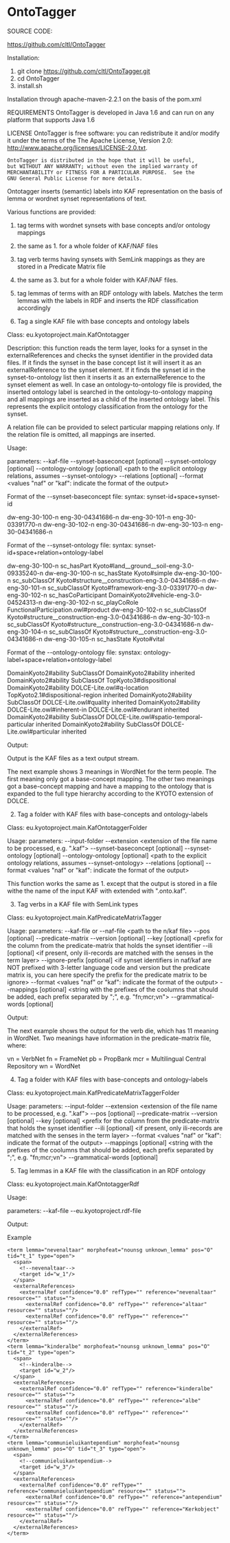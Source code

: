 OntoTagger
==========
SOURCE CODE:

https://github.com/cltl/OntoTagger

Installation:
1. git clone https://github.com/cltl/OntoTagger.git
2. cd OntoTagger
3. install.sh

Installation through apache-maven-2.2.1 on the basis of the pom.xml

REQUIREMENTS
OntoTagger is developed in Java 1.6 and can run on any platform that supports Java 1.6

LICENSE
    OntoTagger is free software: you can redistribute it and/or modify
    it under the terms of the The Apache License, Version 2.0:
        http://www.apache.org/licenses/LICENSE-2.0.txt.

    OntoTagger is distributed in the hope that it will be useful,
    but WITHOUT ANY WARRANTY; without even the implied warranty of
    MERCHANTABILITY or FITNESS FOR A PARTICULAR PURPOSE.  See the
    GNU General Public License for more details.

Ontotagger inserts (semantic) labels into KAF representation on the basis of
lemma or wordnet synset representations of text.

Various functions are provided:

1. tag terms with wordnet synsets with base concepts and/or ontology mappings
2. the same as 1. for a whole folder of KAF/NAF files
3. tag verb terms having synsets with SemLink mappings as they are stored in a Predicate Matrix file
4. the same as 3. but for a whole folder with KAF/NAF files.
5. tag lemmas of terms with an RDF ontology with labels. Matches the term lemmas with the labels in RDF and inserts the RDF classification accordingly

1. Tag a single KAF file with base concepts and ontology labels

Class: eu.kyotoproject.main.KafOntotagger

Description: this function reads the term layer, looks for a synset in the externalReferences and
checks the synset identifier in the provided data files. If it finds the synset in the base concept list
it will insert it as an externalReference to the synset element. If it finds the synset id in the synset-to-ontology
list then it inserts it as an externalReference to the synset element as well. In case an ontology-to-ontology
file is provided, the inserted ontology label is searched in the ontology-to-ontology mapping and all mappings
are inserted as a child of the inserted ontology label. This represents the explicit ontology classification
from the ontology for the synset.

A relation file can be provided to select particular mapping relations only. If the relation file is omitted,
all mappings are inserted.

Usage:

parameters:
--kaf-file              <path to the kaf file>
--synset-baseconcept    [optional] <path to a text file with synset to base concept mappings>
--synset-ontology       [optional] <path to a text file with synset to ontology label mappings>
--ontology-ontology     [optional] <path to the explicit ontology relations, assumes --synset-ontology>
--relations             [optional] <path to a text file with the relations accepted>
--format                <values "naf" or "kaf": indicate the format of the output>

Format of the --synset-baseconcept file:
syntax: synset-id+space+synset-id

dw-eng-30-100-n eng-30-04341686-n
dw-eng-30-101-n eng-30-03391770-n
dw-eng-30-102-n eng-30-04341686-n
dw-eng-30-103-n eng-30-04341686-n


Format of the --synset-ontology file:
syntax: synset-id+space+relation+ontology-label

dw-eng-30-100-n sc_hasPart Kyoto#land__ground__soil-eng-3.0-09335240-n
dw-eng-30-100-n sc_hasState Kyoto#simple
dw-eng-30-100-n sc_subClassOf Kyoto#structure__construction-eng-3.0-04341686-n
dw-eng-30-101-n sc_subClassOf Kyoto#framework-eng-3.0-03391770-n
dw-eng-30-102-n sc_hasCoParticipant DomainKyoto2#vehicle-eng-3.0-04524313-n
dw-eng-30-102-n sc_playCoRole FunctionalParticipation.owl#product
dw-eng-30-102-n sc_subClassOf Kyoto#structure__construction-eng-3.0-04341686-n
dw-eng-30-103-n sc_subClassOf Kyoto#structure__construction-eng-3.0-04341686-n
dw-eng-30-104-n sc_subClassOf Kyoto#structure__construction-eng-3.0-04341686-n
dw-eng-30-105-n sc_hasState Kyoto#vital

Format of the --ontology-ontology file:
synstax: ontology-label+space+relation+ontology-label

DomainKyoto2#ability SubClassOf DomainKyoto2#ability inherited
DomainKyoto2#ability SubClassOf TopKyoto3#dispositional
DomainKyoto2#ability DOLCE-Lite.owl#q-location TopKyoto2.1#dispositional-region inherited
DomainKyoto2#ability SubClassOf DOLCE-Lite.owl#quality inherited
DomainKyoto2#ability DOLCE-Lite.owl#inherent-in DOLCE-Lite.owl#endurant inherited
DomainKyoto2#ability SubClassOf DOLCE-Lite.owl#spatio-temporal-particular inherited
DomainKyoto2#ability SubClassOf DOLCE-Lite.owl#particular inherited

Output:

Output is the KAF files as a text output stream.

The next example shows 3 meanings in WordNet for the term people. The first meaning only got a base-concept mapping.
The other two meanings got a base-concept mapping and have a mapping to the ontology that is expanded to the full type
hierarchy according to the KYOTO extension of DOLCE.

<term lemma="people" pos="NNS" tid="t2" type="open">
<span>
<target id="w2"/>
</span>
<externalReferences>
<externalRef confidence="0.918609" refType="" reference="eng-30-07942152-n" resource="wn30g_eng.v20" status="">
    <externalRef confidence="0.0" refType="base-concept" reference="eng-30-00031264-n" resource="" status=""/>
</externalRef>
<externalRef confidence="0.0567295" refType="" reference="eng-30-08160276-n" resource="wn30g_eng.v20" status="">
    <externalRef confidence="0.0" refType="base-concept" reference="eng-30-00031264-n" resource="" status=""/>
    <externalRef confidence="0.0" refType="sc_subClassOf" reference="Kyoto#group__grouping-eng-3.0-00031264-n" resource="" status="">
            <externalRef confidence="0.0" refType="SubClassOf" reference="ExtendedDnS.owl#non-agentive-social-object" resource="" status="implied">
                <externalRef confidence="0.0" refType="SubClassOf" reference="ExtendedDnS.owl#social-object" resource="" status="implied">
                    <externalRef confidence="0.0" refType="SubClassOf" reference="DOLCE-Lite.owl#non-physical-object" resource="" status="implied">
                        <externalRef confidence="0.0" refType="SubClassOf" reference="DOLCE-Lite.owl#non-physical-endurant" resource="" status="implied">
                            <externalRef confidence="0.0" refType="SubClassOf" reference="DOLCE-Lite.owl#endurant" resource="" status="implied">
                                <externalRef confidence="0.0" refType="SubClassOf" reference="DOLCE-Lite.owl#spatio-temporal-particular" resource="" status="implied"/>
                                <externalRef confidence="0.0" refType="SubClassOf" reference="DOLCE-Lite.owl#particular" resource="" status="implied"/>
                            </externalRef>
                        </externalRef>
                    </externalRef>
                </externalRef>
            </externalRef>
     </externalRef>
</externalRef>
<externalRef confidence="0.0233253" refType="" reference="eng-30-08180190-n" resource="wn30g_eng.v20" status="">
    <externalRef confidence="0.0" refType="base-concept" reference="eng-30-00031264-n" resource="" status=""/>
    <externalRef confidence="0.0" refType="sc_subClassOf" reference="Kyoto#group__grouping-eng-3.0-00031264-n" resource="" status="">
        <externalRef confidence="0.0" refType="SubClassOf" reference="ExtendedDnS.owl#non-agentive-social-object" resource="" status="implied">
            <externalRef confidence="0.0" refType="SubClassOf" reference="ExtendedDnS.owl#social-object" resource="" status="implied">
                <externalRef confidence="0.0" refType="SubClassOf" reference="DOLCE-Lite.owl#non-physical-object" resource="" status="implied">
                    <externalRef confidence="0.0" refType="SubClassOf" reference="DOLCE-Lite.owl#non-physical-endurant" resource="" status="implied">
                        <externalRef confidence="0.0" refType="SubClassOf" reference="DOLCE-Lite.owl#endurant" resource="" status="implied">
                            <externalRef confidence="0.0" refType="SubClassOf" reference="DOLCE-Lite.owl#spatio-temporal-particular" resource="" status="implied"/>
                            <externalRef confidence="0.0" refType="SubClassOf" reference="DOLCE-Lite.owl#particular" resource="" status="implied"/>
                        </externalRef>
                    </externalRef>
                </externalRef>
            </externalRef>
        </externalRef>
    </externalRef>
</externalRef>
</externalReferences>
</term>

2. Tag a folder with KAF files with base-concepts and ontology-labels

Class:  eu.kyotoproject.main.KafOntotaggerFolder

Usage:
parameters:
--input-folder          <path to the folder with the kaf files>
--extension             <extension of the file name to be processed, e.g. ".kaf">
--synset-baseconcept    [optional] <path to a text file with synset to base concept mappings>
--synset-ontology       [optional] <path to a text file with synset to ontology label mappings>
--ontology-ontology     [optional] <path to the explicit ontology relations, assumes --synset-ontology>
--relations             [optional] <path to a text file with the relations accepted>
--format                <values "naf" or "kaf": indicate the format of the output>

This function works the same as 1. except that the output is stored in a file withe the name of the input KAF with
extended with ".onto.kaf".


3. Tag verbs in a KAF file with SemLink types

Class:  eu.kyotoproject.main.KafPredicateMatrixTagger

Usage:
parameters:
--kaf-file or --naf-file <path to the n/kaf file>
--pos                    [optional] <part-of-speech of the term to be considered should start with the value of pos>
--predicate-matrix       <path to a text file with predicate-matrix>
--version                [optional] <version label of the predicate-matrix>
--key                    [optional] <prefix for the column from the predicate-matrix that holds the synset identifier
--ili                    [optional] <if present, only ili-records are matched with the senses in the term layer>
--ignore-prefix          [optional] <if synset identifiers in naf/kaf are NOT prefixed with 3-letter language code and version but the predicate matrix is, you can here specify the prefix for the predicate matrix to be ignore>
--format                 <values "naf" or "kaf": indicate the format of the output>
--mappings               [optional] <string with the prefixes of the coolumns that should be added, each prefix separated by ";", e.g. "fn;mcr;vn">
--grammatical-words      [optional] <file with stop words that should not be tagged>

Output:

The next example shows the output for the verb die, which has 11 meaning in WordNet. Two meanings have information
in the predicate-matrix file, where:

vn = VerbNet
fn = FrameNet
pb = PropBank
mcr = Multilingual Central Repository
wn = WordNet


<term lemma="die" pos="VBD" tid="t3" type="open">
<span>
<target id="w3"/>
</span>
<externalReferences>
<externalRef confidence="0.662059" refType="" reference="eng-30-00358431-v" resource="wn30g_eng.v20" status="">
<externalRef confidence="0.0" refType="" reference="vn:48.2" resource="vn" status=""/>
<externalRef confidence="0.0" refType="" reference="vn:die" resource="vn" status=""/>
<externalRef confidence="0.0" refType="" reference="wn:die%2:30:00" resource="wn" status=""/>
<externalRef confidence="0.0" refType="" reference="vn:Patient" resource="vn" status=""/>
<externalRef confidence="0.0" refType="" reference="fn:Death" resource="fn" status=""/>
<externalRef confidence="0.0" refType="" reference="fn:924" resource="fn" status=""/>
<externalRef confidence="0.0" refType="" reference="fn:Protagonist" resource="fn" status=""/>
<externalRef confidence="0.0" refType="" reference="pb:die.01" resource="pb" status=""/>
<externalRef confidence="0.0" refType="" reference="pb:1" resource="pb" status=""/>
<externalRef confidence="0.0" refType="" reference="mcr:ili-30-00358431-v" resource="mc" status=""/>
<externalRef confidence="0.0" refType="" reference="mcr:medicine" resource="mc" status=""/>
<externalRef confidence="0.0" refType="" reference="mcr:Death" resource="mc" status=""/>
<externalRef confidence="0.0" refType="" reference="mcr:change" resource="mc" status=""/>
<externalRef confidence="0.0" refType="" reference="vn:Initial_Location" resource="vn" status=""/>
<externalRef confidence="0.0" refType="" reference="vn:expire" resource="vn" status=""/>
<externalRef confidence="0.0" refType="" reference="wn:expire%2:30:00" resource="wn" status=""/>
<externalRef confidence="0.0" refType="" reference="fn:3990" resource="fn" status=""/>
<externalRef confidence="0.0" refType="" reference="pb:expire.01" resource="pb" status=""/>
<externalRef confidence="0.0" refType="" reference="vn:perish" resource="vn" status=""/>
<externalRef confidence="0.0" refType="" reference="wn:perish%2:30:00" resource="wn" status=""/>
<externalRef confidence="0.0" refType="" reference="fn:933" resource="fn" status=""/>
<externalRef confidence="0.0" refType="" reference="pb:perish.01" resource="pb" status=""/>
<externalRef confidence="0.0" refType="" reference="pb:0" resource="pb" status=""/>
</externalRef>
<externalRef confidence="0.170929" refType="" reference="eng-30-00434374-v" resource="wn30g_eng.v20" status=""/>
<externalRef confidence="0.0427208" refType="" reference="eng-30-02109818-v" resource="wn30g_eng.v20" status=""/>
<externalRef confidence="0.0304736" refType="" reference="eng-30-01074914-v" resource="wn30g_eng.v20" status=""/>
<externalRef confidence="0.0225363" refType="" reference="eng-30-01784953-v" resource="wn30g_eng.v20" status=""/>
<externalRef confidence="0.0186228" refType="" reference="eng-30-00354845-v" resource="wn30g_eng.v20" status="">
<externalRef confidence="0.0" refType="" reference="vn:48.2" resource="vn" status=""/>
<externalRef confidence="0.0" refType="" reference="vn:die" resource="vn" status=""/>
<externalRef confidence="0.0" refType="" reference="wn:die%2:30:01" resource="wn" status=""/>
<externalRef confidence="0.0" refType="" reference="vn:Patient" resource="vn" status=""/>
<externalRef confidence="0.0" refType="" reference="fn:Death" resource="fn" status=""/>
<externalRef confidence="0.0" refType="" reference="fn:924" resource="fn" status=""/>
<externalRef confidence="0.0" refType="" reference="fn:Protagonist" resource="fn" status=""/>
<externalRef confidence="0.0" refType="" reference="pb:die.01" resource="pb" status=""/>
<externalRef confidence="0.0" refType="" reference="pb:1" resource="pb" status=""/>
<externalRef confidence="0.0" refType="" reference="mcr:ili-30-00354845-v" resource="mc" status=""/>
<externalRef confidence="0.0" refType="" reference="mcr:factotum" resource="mc" status=""/>
<externalRef confidence="0.0" refType="" reference="mcr:Process" resource="mc" status=""/>
<externalRef confidence="0.0" refType="" reference="mcr:change" resource="mc" status=""/>
<externalRef confidence="0.0" refType="" reference="vn:Initial_Location" resource="vn" status=""/>
</externalRef>
<externalRef confidence="0.0171071" refType="" reference="eng-30-01555034-v" resource="wn30g_eng.v20" status=""/>
<externalRef confidence="0.0107676" refType="" reference="eng-30-01785242-v" resource="wn30g_eng.v20" status=""/>
<externalRef confidence="0.00885031" refType="" reference="eng-30-00538323-v" resource="wn30g_eng.v20" status=""/>
<externalRef confidence="0.00874009" refType="" reference="eng-30-00224295-v" resource="wn30g_eng.v20" status=""/>
<externalRef confidence="0.0071936" refType="" reference="eng-30-01829475-v" resource="wn30g_eng.v20" status=""/>
</externalReferences>
</term>

4. Tag a folder with KAF files with base-concepts and ontology-labels

Class:  eu.kyotoproject.main.KafPredicateMatrixTaggerFolder

Usage:
parameters:
--input-folder          <path to the folder with the kaf files>
--extension             <extension of the file name to be processed, e.g. ".kaf">
--pos                   [optional] <part-of-speech of the term to be considered should start with the value of pos>
--predicate-matrix      <path to a text file with predicate-matrix>
--version               [optional] <version label of the predicate-matrix>
--key                    [optional] <prefix for the column from the predicate-matrix that holds the synset identifier
--ili                    [optional] <if present, only ili-records are matched with the senses in the term layer>
--format                 <values "naf" or "kaf": indicate the format of the output>
--mappings               [optional] <string with the prefixes of the coolumns that should be added, each prefix separated by ";", e.g. "fn;mcr;vn">
--grammatical-words      [optional] <file with stop words that should not be tagged>


5. Tag lemmas in a KAF file with the classification in an RDF ontology

Class:  eu.kyotoproject.main.KafOntotaggerRdf

Usage:

parameters:
--kaf-file                      <path to the kaf file>
--eu.kyotoproject.rdf-file      <path to an ontology in RDF>

Output:

Example

    <term lemma="nevenaltaar" morphofeat="nounsg unknown_lemma" pos="O" tid="t_1" type="open">
      <span>
        <!--nevenaltaar-->
        <target id="w_1"/>
      </span>
      <externalReferences>
        <externalRef confidence="0.0" refType="" reference="nevenaltaar" resource="" status="">
          <externalRef confidence="0.0" refType="" reference="altaar" resource="" status=""/>
          <externalRef confidence="0.0" refType="" reference="" resource="" status=""/>
        </externalRef>
      </externalReferences>
    </term>
    <term lemma="kinderalbe" morphofeat="nounsg unknown_lemma" pos="O" tid="t_2" type="open">
      <span>
        <!--kinderalbe-->
        <target id="w_2"/>
      </span>
      <externalReferences>
        <externalRef confidence="0.0" refType="" reference="kinderalbe" resource="" status="">
          <externalRef confidence="0.0" refType="" reference="albe" resource="" status=""/>
          <externalRef confidence="0.0" refType="" reference="" resource="" status=""/>
        </externalRef>
      </externalReferences>
    </term>
    <term lemma="communieluikantependium" morphofeat="nounsg unknown_lemma" pos="O" tid="t_3" type="open">
      <span>
        <!--communieluikantependium-->
        <target id="w_3"/>
      </span>
      <externalReferences>
        <externalRef confidence="0.0" refType="" reference="communieluikantependium" resource="" status="">
          <externalRef confidence="0.0" refType="" reference="antependium" resource="" status=""/>
          <externalRef confidence="0.0" refType="" reference="Kerkobject" resource="" status=""/>
        </externalRef>
      </externalReferences>
    </term>